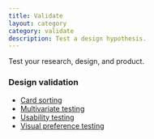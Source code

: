```yaml
---
title: Validate
layout: category
category: validate
description: Test a design hypothesis.
---
```


Test your research, design, and product.

### Design validation

- [Card sorting](card-sorting/)
- [Multivariate testing](multivariate-testing/)
- [Usability testing](usability-testing/)
- [Visual preference testing](visual-preference-testing/)
